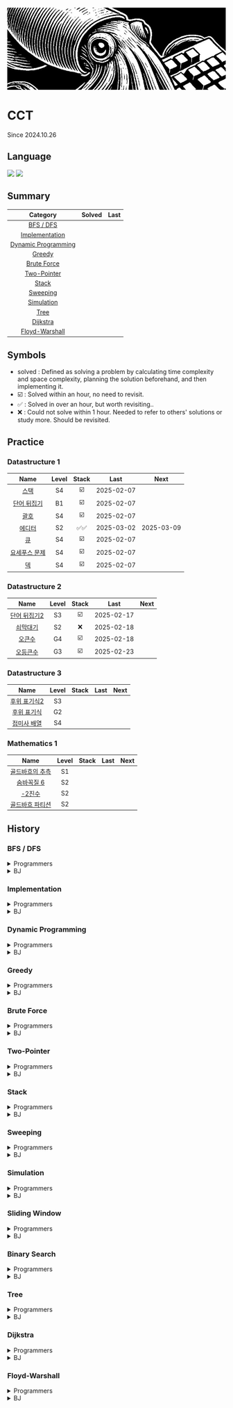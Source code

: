<a href="*"><img src="./banner.jpg"></a>

# CCT

Since 2024.10.26

## Language

<a href="*"><img src="https://img.shields.io/badge/java-007396?style=for-the-badge&logo=OpenJDK&logoColor=white"></a>
<a href="*"><img src="https://img.shields.io/badge/JavaScript-F7DF1E?style=for-the-badge&logo=JavaScript&logoColor=white"></a>

## Summary

|                  Category                   | Solved | Last |
| :-----------------------------------------: | :----: | :--: |
|           [BFS / DFS](#bfs--dfs)            |        |      |
|      [Implementation](#implementation)      |        |      |
| [Dynamic Programming](#dynamic-programming) |        |      |
|              [Greedy](#greedy)              |        |      |
|         [Brute Force](#brute-force)         |        |      |
|         [Two-Pointer](#two-pointer)         |        |      |
|               [Stack](#Stack)               |        |      |
|            [Sweeping](#sweeping)            |        |      |
|          [Simulation](#simulation)          |        |      |
|                [Tree](#tree)                |        |      |
|            [Dijkstra](#dijkstra)            |        |      |
|      [Floyd-Warshall](#floyd-warshall)      |        |      |

## Symbols

- solved : Defined as solving a problem by calculating time complexity and space complexity, planning the solution beforehand, and then implementing it.
- ☑️ : Solved within an hour, no need to revisit.
- ✅ : Solved in over an hour, but worth revisiting..
- ❌ : Could not solve within 1 hour. Needed to refer to others' solutions or study more. Should be revisited.

## Practice

### Datastructure 1

|                         Name                          | Level | Stack |    Last    |    Next    |
| :---------------------------------------------------: | :---: | :---: | :--------: | :--------: |
|     [스택](https://www.acmicpc.net/problem/10828)     |  S4   |  ☑️   | 2025-02-07 |            |
|  [단어 뒤집기](https://www.acmicpc.net/problem/9093)  |  B1   |  ☑️   | 2025-02-07 |            |
|     [괄호](https://www.acmicpc.net/problem/9012)      |  S4   |  ☑️   | 2025-02-07 |            |
|    [에디터](https://www.acmicpc.net/problem/1406)     |  S2   | ✅✅  | 2025-03-02 | 2025-03-09 |
|      [큐](https://www.acmicpc.net/problem/10845)      |  S4   |  ☑️   | 2025-02-07 |            |
| [요세푸스 문제](https://www.acmicpc.net/problem/1158) |  S4   |  ☑️   | 2025-02-07 |            |
|      [덱](https://www.acmicpc.net/problem/10866)      |  S4   |  ☑️   | 2025-02-07 |            |

### Datastructure 2

|                         Name                          | Level | Stack |    Last    | Next |
| :---------------------------------------------------: | :---: | :---: | :--------: | :--: |
| [단어 뒤집기2](https://www.acmicpc.net/problem/17413) |  S3   |  ☑️   | 2025-02-17 |      |
|   [쇠막대기](https://www.acmicpc.net/problem/10799)   |  S2   |  ❌   | 2025-02-18 |      |
|    [오큰수](https://www.acmicpc.net/problem/17298)    |  G4   |  ☑️   | 2025-02-18 |      |
|   [오등큰수](https://www.acmicpc.net/problem/17299)   |  G3   |  ☑️   | 2025-02-23 |      |

### Datastructure 3

|                         Name                         | Level | Stack | Last | Next |
| :--------------------------------------------------: | :---: | :---: | :--: | :--: |
| [후위 표기식2](https://www.acmicpc.net/problem/1935) |  S3   |       |      |      |
| [후위 표기식](https://www.acmicpc.net/problem/1918)  |  G2   |       |      |      |
| [접미사 배열](https://www.acmicpc.net/problem/11656) |  S4   |       |      |      |

### Mathematics 1

|                           Name                           | Level | Stack | Last | Next |
| :------------------------------------------------------: | :---: | :---: | :--: | :--: |
| [골드바흐의 추측](https://www.acmicpc.net/problem/6588)  |  S1   |       |      |      |
|   [숨바꼭질 6](https://www.acmicpc.net/problem/17087)    |  S2   |       |      |      |
|      [-2진수](https://www.acmicpc.net/problem/2089)      |  S2   |       |      |      |
| [골드바흐 파티션](https://www.acmicpc.net/problem/17103) |  S2   |       |      |      |

## History

### BFS / DFS

<details>
  <summary>Programmers</summary>
</details>
<details>
  <summary>BJ</summary>

|                           Name                            | Level | Stack |    Last    |    Next    |
| :-------------------------------------------------------: | :---: | :---: | :--------: | :--------: |
|    [유기농 배추](https://www.acmicpc.net/problem/1012)    |  S2   |  ☑️   | 2025-02-15 |            |
| [연결 요소의 개수](https://www.acmicpc.net/problem/11724) |  S2   |  ☑️   | 2025-02-15 |            |
|     [안전 영역](https://www.acmicpc.net/problem/2468)     |  S1   |  ☑️   | 2025-02-15 |            |
|     [미로 탐색](https://www.acmicpc.net/problem/2178)     |  S1   |  ☑️   | 2025-02-15 |            |
|  [단지번호붙이기](https://www.acmicpc.net/problem/2667)   |  S1   |  ☑️   | 2025-02-15 |            |
|     [숨바꼭질](https://www.acmicpc.net/problem/1697)      |  S1   |  ✅   | 2025-02-15 | 2025-02-18 |
|     [적록색약](https://www.acmicpc.net/problem/10026)     |  G5   |  ☑️   | 2025-02-15 |            |
|      [토마토](https://www.acmicpc.net/problem/7576)       |  G5   |  ☑️   | 2025-02-15 |            |
| [트리의 부모 찾기](https://www.acmicpc.net/problem/11725) |  S2   |  ☑️   | 2025-02-15 |            |
|      [알파벳](https://www.acmicpc.net/problem/1987)       |  G4   |  ☑️   | 2025-02-16 |            |
|   [나이트의 이동](https://www.acmicpc.net/problem/7562)   |  S1   |  ☑️   | 2025-02-16 |            |
|    [영역 구하기](https://www.acmicpc.net/problem/2583)    |  S1   |  ☑️   | 2025-02-16 |            |
|     [섬의 개수](https://www.acmicpc.net/problem/4963)     |  S2   |  ☑️   | 2025-02-17 |            |
|      [A → B](https://www.acmicpc.net/problem/16953)       |  S2   |  ☑️   | 2025-02-17 |            |
|    [이분 그래프](https://www.acmicpc.net/problem/1707)    |  G4   |  ❌   | 2025-02-18 | 2025-02-21 |
|      [연구소](https://www.acmicpc.net/problem/14502)      |  G4   |  ❌   | 2025-02-18 | 2025-02-21 |
|      [토마토](https://www.acmicpc.net/problem/7569)       |  G5   |  ☑️   | 2025-02-19 |            |
|     [촌수계산](https://www.acmicpc.net/problem/2644)      |  S2   |  ✅   | 2025-02-19 | 2025-02-22 |
|       [빙산](https://www.acmicpc.net/problem/2573)        |  G4   |  ☑️   | 2025-02-19 |            |
|    [트리의 지름](https://www.acmicpc.net/problem/1967)    |  G4   |  ❌   | 2025-02-19 | 2025-02-22 |
|     [알고스팟](https://www.acmicpc.net/problem/1261)      |  G4   |  ✅   | 2025-02-22 | 2025-02-25 |
|    [트리의 지름](https://www.acmicpc.net/problem/1167)    |  G2   |  ☑️   | 2025-02-22 |            |
|      [ABCDE](https://www.acmicpc.net/problem/13023)       |  G5   |  ❌   | 2025-02-24 | 2025-02-27 |
|    [인구 이동](https://www.acmicpc.net/problem/16234)     |  G4   |  ❌   | 2025-02-24 | 2025-02-27 |
|      [결혼식](https://www.acmicpc.net/problem/16234)      |  S2   |  ☑️   | 2025-03-24 |            |

</details>

### Implementation

<details>
  <summary>Programmers</summary>
</details>
<details>
  <summary>BJ</summary>
</details>

### Dynamic Programming

<details>
  <summary>Programmers</summary>
</details>
<details>
  <summary>BJ</summary>

</details>

### Greedy

<details>
  <summary>Programmers</summary>
</details>
<details>
  <summary>BJ</summary>

|                                 Name                                 | Level | Stack |    Last    |    Next    |
| :------------------------------------------------------------------: | :---: | :---: | :--------: | :--------: |
|        [카드 정렬하기](https://www.acmicpc.net/problem/1715)         |  G4   |  ☑️   | 2025-03-14 |            |
|           [주유소](https://www.acmicpc.net/problem/13305)            |  S3   |  ☑️   | 2025-03-14 |            |
|          [단어 수학](https://www.acmicpc.net/problem/1339)           |  G4   |  ✅   | 2025-03-15 | 2025-03-20 |
|             [센서](https://www.acmicpc.net/problem/2212)             |  G4   | ❌✅  | 2025-03-21 | 2025-04-04 |
|            [컵라면](https://www.acmicpc.net/problem/1781)            |  G2   |  ☑️   | 2025-03-17 |            |
|            [공항](https://www.acmicpc.net/problem/10775)             |  G2   |  ☑️   | 2025-03-17 |            |
|       [멀티탭 스케줄링](https://www.acmicpc.net/problem/1700)        |  G1   |  ☑️   | 2025-03-17 |            |
|         [강의실 배정](https://www.acmicpc.net/problem/11000)         |  G5   |  ❌   | 2025-03-17 | 2025-03-22 |
|           [수 묶기](https://www.acmicpc.net/problem/1744)            |  G4   |  ✅   | 2025-03-17 | 2025-03-22 |
|         [수리공 항승](https://www.acmicpc.net/problem/1449)          |  S3   |  ☑️   | 2025-03-18 |            |
|             [행렬](https://www.acmicpc.net/problem/1080)             |  S1   |  ❌   | 2025-03-18 | 2025-03-23 |
|            [과제](https://www.acmicpc.net/problem/13904)             |  G3   |  ✅   | 2025-03-22 | 2025-03-27 |
|             [트리](https://www.acmicpc.net/problem/1068)             |  G5   |  ✅   | 2025-03-23 | 2025-03-28 |
|       [통나무 건너뛰기](https://www.acmicpc.net/problem/11497)       |  S1   |  ☑️   | 2025-03-24 |            |
|        [흙길 보수하기](https://www.acmicpc.net/problem/1911)         |  G5   |  ☑️   | 2025-03-25 |            |
|        [파일 합치기 3](https://www.acmicpc.net/problem/13975)        |  G4   |  ☑️   | 2025-03-26 |            |
|      [최소 회의실 개수](https://www.acmicpc.net/problem/19598)       |  G5   |  ✅   | 2025-03-27 | 2025-04-01 |
|         [크게 만들기](https://www.acmicpc.net/problem/2812)          |  G3   |  ✅   | 2025-03-30 | 2025-04-04 |
|          [시간 관리](https://www.acmicpc.net/problem/1263)           |  G5   |  ✅   | 2025-03-31 | 2025-04-05 |
| [사전 순 최대 공통 부분 수열](https://www.acmicpc.net/problem/30805) |  G4   |  ❌   | 2025-03-31 | 2025-04-05 |
|           [순회강연](https://www.acmicpc.net/problem/2109)           |  G3   |  ☑️   | 2025-04-01 |            |
|         [겹치는 선분](https://www.acmicpc.net/problem/1689)          |  G4   |  ✅   | 2025-04-01 | 2025-04-06 |
|            [달력](https://www.acmicpc.net/problem/20207)             |  G5   |  ☑️   | 2025-04-02 |            |
|         [행복 유치원](https://www.acmicpc.net/problem/13164)         |  G5   |  ✅   | 2025-04-03 | 2025-04-08 |
|        [전구와 스위치](https://www.acmicpc.net/problem/2138)         |  G4   |  ❌   | 2025-04-04 | 2025-04-09 |
|        [공주님의 정원](https://www.acmicpc.net/problem/2457)         |  G3   |  ✅   | 2025-04-05 | 2025-04-10 |
|         [내일 할거야](https://www.acmicpc.net/problem/7983)          |  G5   |  ✅   | 2025-04-07 | 2025-04-12 |

</details>

### Brute Force

<details>
  <summary>Programmers</summary>
</details>
<details>
  <summary>BJ</summary>

</details>

### Two-Pointer

<details>
  <summary>Programmers</summary>
</details>
<details>
  <summary>BJ</summary>

</details>

### Stack

<details>
  <summary>Programmers</summary>
</details>
<details>
  <summary>BJ</summary>

</details>

### Sweeping

<details>
  <summary>Programmers</summary>
</details>
<details>
  <summary>BJ</summary>

</details>

### Simulation

<details>
  <summary>Programmers</summary>

</details>
<details>
  <summary>BJ</summary>
</details>

### Sliding Window

<details>
  <summary>Programmers</summary>

</details>
<details>
  <summary>BJ</summary>

</details>

### Binary Search

<details>
  <summary>Programmers</summary>

</details>
<details>
  <summary>BJ</summary>

|                                 Name                                  | Level | Stack |    Last    |    Next    |
| :-------------------------------------------------------------------: | :---: | :---: | :--------: | :--------: |
|          [나무 자르기](https://www.acmicpc.net/problem/2805)          |  S2   |  ☑️   | 2025-02-25 |            |
|          [랜선 자르기](https://www.acmicpc.net/problem/1654)          |  S2   |  ✅   | 2025-02-25 | 2025-02-28 |
|             [게임](https://www.acmicpc.net/problem/1654)              |  S3   |  ✅   | 2025-02-25 | 2025-02-28 |
|             [예산](https://www.acmicpc.net/problem/2512)              |  S2   |  ☑️   | 2025-02-26 |            |
|          [공유기 설치](https://www.acmicpc.net/problem/2110)          |  G4   |  ✅   | 2025-02-26 | 2025-03-01 |
|             [용액](https://www.acmicpc.net/problem/2467)              |  G5   |  ❌   | 2025-02-27 | 2025-03-02 |
|           [중량제한](https://www.acmicpc.net/problem/1939)            |  G3   | ✅✅  | 2025-03-03 | 2025-03-10 |
|             [좋다](https://www.acmicpc.net/problem/1253)              |  G4   | ❌✅  | 2025-02-03 | 2025-03-10 |
|            [세 용액](https://www.acmicpc.net/problem/2473)            |  G3   |  ✅   | 2025-03-01 | 2025-03-04 |
|           [K번째 수](https://www.acmicpc.net/problem/1300)            |  G1   |  ❌   | 2025-03-01 | 2025-03-04 |
| [가장 긴 증가하는 부분 수열 3](https://www.acmicpc.net/problem/12738) |  G2   |  ❌   | 2025-03-02 | 2025-03-05 |
|         [두 배열의 합](https://www.acmicpc.net/problem/2143)          |  G3   |  ✅   | 2025-03-04 | 2025-03-07 |
|           [모자이크](https://www.acmicpc.net/problem/2539)            |  G4   |  ☑️   | 2025-03-05 |            |
|           [입국심사](https://www.acmicpc.net/problem/3079)            |  G5   | ✅☑️  | 2025-03-08 |            |
|        [케이크 자르기](https://www.acmicpc.net/problem/17179)         |  G4   |  ❌   | 2025-03-06 | 2025-03-09 |
|        [창영이와 퇴근](https://www.acmicpc.net/problem/22116)         |  G4   |  ☑️   | 2025-03-06 |            |
|       [블랙 프라이데이](https://www.acmicpc.net/problem/18114)        |  G5   |  ❌   | 2025-03-07 | 2025-03-10 |
|        [색종이와 가위](https://www.acmicpc.net/problem/20444)         |  G5   |  ✅   | 2025-03-07 | 2025-03-10 |
|          [반도체 설계](https://www.acmicpc.net/problem/2352)          |  G2   |  ☑️   | 2025-03-09 |            |
|          [세 수의 합](https://www.acmicpc.net/problem/2295)           |  G4   |  ❌   | 2025-03-09 | 2025-03-14 |
|       [합이 0인 네 정수](https://www.acmicpc.net/problem/7453)        |  G2   |  ❌   | 2025-03-09 | 2025-03-14 |
|         [브리징 시그널](https://www.acmicpc.net/problem/3066)         |  G2   |  ☑️   | 2025-03-10 |            |
|         [Closest Pair](https://www.acmicpc.net/problem/14746)         |  G5   |  ☑️   | 2025-03-10 |            |
|             [채굴](https://www.acmicpc.net/problem/15573)             |  G3   |  ✅   | 2025-03-11 | 2025-03-16 |
|          [Convention](https://www.acmicpc.net/problem/16776)          |  G4   |  ❌   | 2025-03-11 | 2025-03-16 |
|           [전기요금](https://www.acmicpc.net/problem/5710)            |  G4   |  ❌   | 2025-03-12 | 2025-03-17 |
|        [회의실 배정 4](https://www.acmicpc.net/problem/19623)         |  G3   |  ❌   | 2025-03-12 | 2025-03-17 |
|           [놀이 공원](https://www.acmicpc.net/problem/1561)           |  G1   |  ✅   | 2025-03-13 | 2025-03-18 |
|        [부분수열의 합 2](https://www.acmicpc.net/problem/1208)        |  G1   |  ❌   | 2025-03-14 | 2025-03-19 |
|           [냅색문제](https://www.acmicpc.net/problem/1450)            |  G1   |  ✅   | 2025-03-14 | 2025-03-19 |
|          [카드 게임](https://www.acmicpc.net/problem/16566)           |  P5   |  ✅   | 2025-03-25 | 2025-03-30 |

</details>

### Tree

<details>
  <summary>Programmers</summary>

</details>
<details>
  <summary>BJ</summary>

|                           Name                            | Level | Stack |    Last    |    Next    |
| :-------------------------------------------------------: | :---: | :---: | :--------: | :--------: |
|   [네트워크 연결](https://www.acmicpc.net/problem/1922)   |  G4   |  ✅   | 2025-03-19 | 2025-03-24 |
| [최소 스패닝 트리](https://www.acmicpc.net/problem/1197)  |  G4   |  ❌   | 2025-03-19 | 2025-03-24 |
|  [도시 분할 계획](https://www.acmicpc.net/problem/1647)   |  G4   |  ☑️   | 2025-03-19 |            |
|      [전력난](https://www.acmicpc.net/problem/6497)       |  G4   |  ☑️   | 2025-03-19 |            |
|     [여행 가자](https://www.acmicpc.net/problem/1976)     |  G4   |  ☑️   | 2025-03-21 |            |
|      [도서관](https://www.acmicpc.net/problem/1416)       |  G4   |  ✅   | 2025-03-21 | 2025-03-26 |
|    [행성 연결](https://www.acmicpc.net/problem/16398)     |  G4   |  ✅   | 2025-03-23 | 2025-03-28 |
|       [LCA](https://www.acmicpc.net/problem/11437)        |  G3   |  ✅   | 2025-03-24 | 2025-03-29 |
|      [거짓말](https://www.acmicpc.net/problem/1043)       |  G4   |  ❌   | 2025-03-28 | 2025-04-01 |
| [나만 안되는 연애](https://www.acmicpc.net/problem/14621) |  G3   |  ✅   | 2025-04-07 | 2025-04-12 |

</details>

### Dijkstra

<details>
  <summary>Programmers</summary>

</details>
<details>
  <summary>BJ</summary>

|                          Name                           | Level | Stack |    Last    |    Next    |
| :-----------------------------------------------------: | :---: | :---: | :--------: | :--------: |
|    [최단경로](https://www.acmicpc.net/problem/1753)     |  G4   |  ✅   | 2025-03-26 | 2025-03-31 |
| [최소비용 구하기](https://www.acmicpc.net/problem/1916) |  G5   |  ✅   | 2025-03-26 | 2025-03-31 |
|   [숨바꼭질 3](https://www.acmicpc.net/problem/13549)   |  G5   |  ❌   | 2025-03-27 | 2025-04-01 |
|      [파티](https://www.acmicpc.net/problem/1238)       |  G3   |  ☑️   | 2025-03-28 |            |
|    [택배 배송](https://www.acmicpc.net/problem/5972)    |  G5   |  ☑️   | 2025-03-29 |            |
|    [알고스팟](https://www.acmicpc.net/problem/1261)     |  G4   |  ✅   | 2025-04-01 | 2025-04-06 |
|  [서강그라운드](https://www.acmicpc.net/problem/14938)  |  G4   |  ✅   | 2025-04-02 | 2025-04-07 |

</details>

### Floyd-Warshall

<details>
  <summary>Programmers</summary>

</details>
<details>
  <summary>BJ</summary>

|                               Name                               | Level | Stack |    Last    |    Next    |
| :--------------------------------------------------------------: | :---: | :---: | :--------: | :--------: |
|        [미로만들기](https://www.acmicpc.net/problem/2665)        |  G4   |  ☑️   | 2025-04-03 |            |
|        [경로 찾기](https://www.acmicpc.net/problem/11403)        |  S1   |  ☑️   | 2025-04-03 |            |
|        [플로이드](https://www.acmicpc.net/problem/11404)         |  G4   |  ☑️   | 2025-04-03 |            |
| [케빈 베이컨의 6단계 법칙](https://www.acmicpc.net/problem/1389) |  S1   |  ☑️   | 2025-04-03 |            |
|         [키 순서](https://www.acmicpc.net/problem/2458)          |  G4   |  ✅   | 2025-04-03 | 2025-04-08 |
|          [저울](https://www.acmicpc.net/problem/10159)           |  G4   |  ✅   | 2025-04-03 | 2025-04-08 |
|           [운동](https://www.acmicpc.net/problem/1956)           |  G4   |  ☑️   | 2025-04-04 |            |
|        [구슬 찾기](https://www.acmicpc.net/problem/2617)         |  G4   |  ☑️   | 2025-04-05 |            |

</details>

